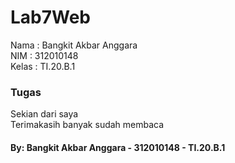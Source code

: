 # Lab7Web

Nama  : Bangkit Akbar Anggara<br>
NIM   : 312010148<br>
Kelas : TI.20.B.1<br>

### Tugas
  
Sekian dari saya<br>
Terimakasih banyak sudah membaca<br>

#### By: Bangkit Akbar Anggara - 312010148 - TI.20.B.1
